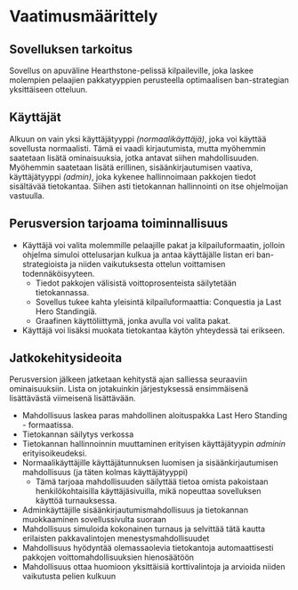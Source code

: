 # Vaatimusmäärittely

## Sovelluksen tarkoitus

Sovellus on apuväline Hearthstone-pelissä kilpaileville, joka laskee molempien pelaajien pakkatyyppien perusteella optimaalisen ban-strategian yksittäiseen otteluun. 

## Käyttäjät

Alkuun on vain yksi käyttäjätyyppi _(normaalikäyttäjä)_, joka voi käyttää sovellusta normaalisti. Tämä ei vaadi kirjautumista, mutta myöhemmin saatetaan lisätä ominaisuuksia, jotka antavat siihen mahdollisuuden. Myöhemmin saatetaan lisätä erillinen, sisäänkirjautumisen vaativa, käyttäjätyyppi _(admin)_, joka kykenee hallinnoimaan pakkojen tiedot sisältävää tietokantaa. Siihen asti tietokannan hallinnointi on itse ohjelmoijan vastuulla.

## Perusversion tarjoama toiminnallisuus


- Käyttäjä voi valita molemmille pelaajille pakat ja kilpailuformaatin, jolloin ohjelma simuloi ottelusarjan kulkua ja antaa käyttäjälle listan eri ban-strategioista ja niiden vaikutuksesta ottelun voittamisen todennäköisyyteen.
  - Tiedot pakkojen välisistä voittoprosenteista säilytetään tietokannassa.
  - Sovellus tukee kahta yleisintä kilpailuformaattia: Conquestia ja Last Hero Standingiä.
  - Graafinen käyttöliittymä, jonka avulla voi valita pakat.
- Käyttäjä voi lisäksi muokata tietokantaa käytön yhteydessä tai erikseen.

## Jatkokehitysideoita
Perusversion jälkeen jatketaan kehitystä ajan salliessa seuraaviin ominaisuuksiin. Lista on jotakuinkin järjestyksessä ensimmäisenä lisättävästä viimeisenä lisättävään.


- Mahdollisuus laskea paras mahdollinen aloituspakka Last Hero Standing - formaatissa.
- Tietokannan säilytys verkossa
- Tietokannan hallinnoinnin muuttaminen erityisen käyttäjätyypin _adminin_ erityisoikeudeksi.
- Normaalikäyttäjille käyttäjätunnuksen luomisen ja sisäänkirjautumisen mahdollisuus (ja täten kolmas käyttäjätyyppi)
  - Tämä tarjoaa mahdollisuuden säilyttää tietoa omista pakoistaan henkilökohtaisilla käyttäjäsivuilla, mikä nopeuttaa           sovelluksen käyttöä turnauksessa.
- Adminkäyttäjille sisäänkirjautumismahdollisuus ja tietokannan muokkaaminen sovellussivulta suoraan
- Mahdollisuus simuloida kokonainen turnaus ja selvittää tätä kautta erilaisten pakkavalintojen menestysmahdollisuudet
- Mahdollisuus hyödyntää olemassaolevia tietokantoja automaattisesti pakkojen voittomahdollisuuksien hienosäätöön
- Mahdollisuus ottaa huomioon yksittäisiä korttivalintoja ja arvioida niiden vaikutusta pelien kulkuun
